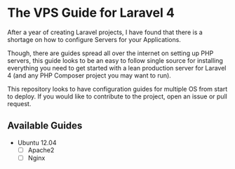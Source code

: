 # The VPS Guide for Laravel 4

After a year of creating Laravel projects, I have found that there is a shortage on how to configure Servers for your Applications.

Though, there are guides spread all over the internet on setting up PHP servers, this guide looks to be an easy to follow single source for installing everything you need to get started with a lean production server for Laravel 4 (and any PHP Composer project you may want to run).

This repository looks to have configuration guides for multiple OS from start to deploy. If you would like to contribute to the project, open an issue or pull request.

## Available Guides

-	Ubuntu 12.04
	-	[ ] Apache2
	-	[ ] Nginx
